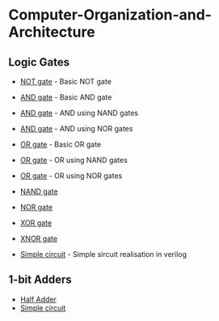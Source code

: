 # Computer-Organization-and-Architecture

## Logic Gates

* [NOT gate](verilog_code/logic_gates/not/not.v) - Basic NOT gate
* [AND gate](verilog_code/logic_gates/and/and.v) - Basic AND gate
* [AND gate](verilog_code/logic_gates/and/and_nand_tb.v) - AND using NAND gates
* [AND gate](verilog_code/logic_gates/and/and_nor_tb.v) - AND using NOR gates
* [OR gate](verilog_code/logic_gates/or/or.v) - Basic OR gate
* [OR gate](verilog_code/logic_gates/or/or_nand_tb.v) - OR using NAND gates
* [OR gate](verilog_code/logic_gates/or/or_nor_tb.v) - OR using NOR gates
* [NAND gate](verilog_code/logic_gates/nand/nand.v)
* [NOR gate](verilog_code/logic_gates/nor/nor.v)
* [XOR gate](verilog_code/logic_gates/xor/xor_tb.v)
* [XNOR gate](verilog_code/logic_gates/xnor/xnor_tb.v)

* [Simple circuit](verilog_code/circuit/gate.v) - Simple sircuit realisation in verilog

## 1-bit Adders
* [Half Adder](verilog_code/half_adder/adder.v) 
* [Simple circuit](verilog_code/full_adder/adder.v)
